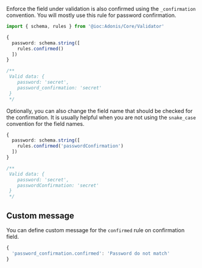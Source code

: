 Enforce the field under validation is also confirmed using the `_confirmation` convention. You will mostly use this rule for password confirmation.

```ts
import { schema, rules } from '@ioc:Adonis/Core/Validator'

{
  password: schema.string([
    rules.confirmed()
  ])
}

/**
 Valid data: {
    password: 'secret',
    password_confirmation: 'secret'
 }
 */
```

Optionally, you can also change the field name that should be checked for the confirmation. It is usually helpful when you are not using the `snake_case` convention for the field names.

```ts
{
  password: schema.string([
    rules.confirmed('passwordConfirmation')
  ])
}

/**
 Valid data: {
    password: 'secret',
    passwordConfirmation: 'secret'
 }
 */
```

## Custom message
You can define custom message for the `confirmed` rule on confirmation field.

```ts
{
  'password_confirmation.confirmed': 'Password do not match'
}
```
